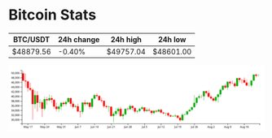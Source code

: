 # Bitcoin Stats

BTC/USDT|24h change|24h high|24h low|
|---|---|---|---|
|$48879.56|-0.40%|$49757.04|$48601.00|

<img src="./chart.svg">
